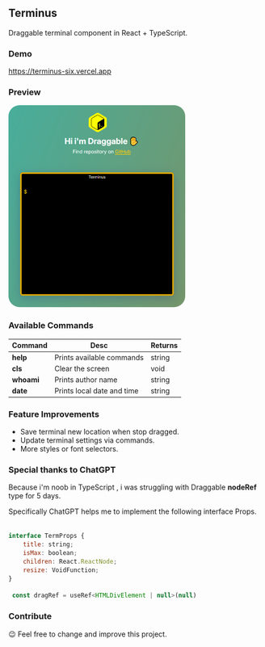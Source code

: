 ## Terminus

Draggable terminal component in React + TypeScript.


### Demo
https://terminus-six.vercel.app

### Preview

<img width="350px" style="border-radius:22px;" src="https://raw.githubusercontent.com/estroxgr/terminus/refs/heads/main/preview.png">


### Available Commands

| Command   | Desc    | Returns       |
| ---    | ---   | ---     |
| **help** | Prints available commands | string |
| **cls** | Clear the screen | void |
| **whoami** | Prints author name | string |
| **date** | Prints local date and time | string |


### Feature Improvements

- Save terminal new location when stop dragged.
- Update terminal settings via commands.
- More styles or font selectors.

### Special thanks to ChatGPT

Because i'm noob in TypeScript , i was struggling with Draggable **nodeRef** type for 5 days. 

Specifically ChatGPT helps me to implement the following interface Props.

```js

interface TermProps {
    title: string;
    isMax: boolean;
    children: React.ReactNode;
    resize: VoidFunction;
}

 const dragRef = useRef<HTMLDivElement | null>(null)

```



### Contribute

😉 Feel free to change and improve this project.
